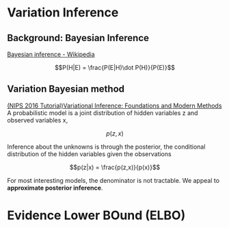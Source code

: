 # Variation Inference
## Background: Bayesian Inference
[Bayesian inference - Wikipedia](https://en.wikipedia.org/wiki/Bayesian_inference)  
```math
P(H|E) = \frac{P(E|H)\dot P(H)}{P(E)}
```
## Variation Bayesian method
[(NIPS 2016 Tutorial)Variational Inference: Foundations and Modern Methods](https://media.nips.cc/Conferences/2016/Slides/6199-Slides.pdf)  
A probabilistic model is a joint distribution of hidden variables z and observed variables x,
```math
p(z, x)
```
Inference about the unknowns is through the posterior, the conditional distribution of the hidden variables given the observations 
```math
p(z|x) = \frac{p(z,x)}{p(x)}
```
For most interesting models, the denominator is not tractable. We appeal to **approximate posterior inference**.


# Evidence Lower BOund (ELBO)